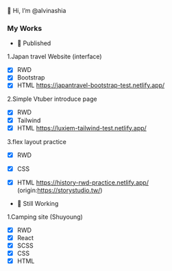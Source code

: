 👋 Hi, I’m @alvinashia

### My Works

- :bookmark_tabs: Published

1.Japan travel Website (interface)
- [x] RWD
- [X] Bootstrap
- [X] HTML
https://japantravel-bootstrap-test.netlify.app/

2.Simple Vtuber introduce page
- [x] RWD
- [X] Tailwind
- [X] HTML
https://luxiem-tailwind-test.netlify.app/

3.flex layout practice
- [x] RWD
- [x] CSS
- [X] HTML
https://history-rwd-practice.netlify.app/
(origin:https://storystudio.tw/)


- :bookmark_tabs: Still Working

1.Camping site (Shuyoung)
- [x] RWD
- [x] React
- [x] SCSS
- [x] CSS
- [X] HTML

<!---
alvinashia/alvinashia is a ✨ special ✨ repository because its `README.md` (this file) appears on your GitHub profile.
You can click the Preview link to take a look at your changes.
--->
